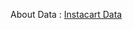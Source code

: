 About Data : [Instacart Data](https://drive.google.com/drive/folders/1cYJDqAGylRg6JQgKjMZLqRSCdl6LHnFR?usp=share_link)
